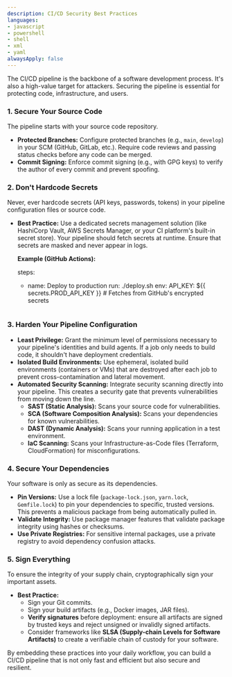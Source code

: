 ```yaml
---
description: CI/CD Security Best Practices
languages:
- javascript
- powershell
- shell
- xml
- yaml
alwaysApply: false
---
```


The CI/CD pipeline is the backbone of a software development process. It's also a high-value target for attackers. Securing the pipeline is essential for protecting code, infrastructure, and users.

### 1. Secure Your Source Code

The pipeline starts with your source code repository.

*   **Protected Branches:** Configure protected branches (e.g., `main`, `develop`) in your SCM (GitHub, GitLab, etc.). Require code reviews and passing status checks before any code can be merged.
*   **Commit Signing:** Enforce commit signing (e.g., with GPG keys) to verify the author of every commit and prevent spoofing.

### 2. Don't Hardcode Secrets

Never, ever hardcode secrets (API keys, passwords, tokens) in your pipeline configuration files or source code.

*   **Best Practice:** Use a dedicated secrets management solution (like HashiCorp Vault, AWS Secrets Manager, or your CI platform's built-in secret store). Your pipeline should fetch secrets at runtime. Ensure that secrets are masked and never appear in logs.

    **Example (GitHub Actions):**

    steps:
      - name: Deploy to production
        run: ./deploy.sh
        env:
          API_KEY: ${{ secrets.PROD_API_KEY }} # Fetches from GitHub's encrypted secrets
    ```

### 3. Harden Your Pipeline Configuration

*   **Least Privilege:** Grant the minimum level of permissions necessary to your pipeline's identities and build agents. If a job only needs to build code, it shouldn't have deployment credentials.
*   **Isolated Build Environments:** Use ephemeral, isolated build environments (containers or VMs) that are destroyed after each job to prevent cross-contamination and lateral movement.
*   **Automated Security Scanning:** Integrate security scanning directly into your pipeline. This creates a security gate that prevents vulnerabilities from moving down the line.
    *   **SAST (Static Analysis):** Scans your source code for vulnerabilities.
    *   **SCA (Software Composition Analysis):** Scans your dependencies for known vulnerabilities.
    *   **DAST (Dynamic Analysis):** Scans your running application in a test environment.
    *   **IaC Scanning:** Scans your Infrastructure-as-Code files (Terraform, CloudFormation) for misconfigurations.

### 4. Secure Your Dependencies

Your software is only as secure as its dependencies.

*   **Pin Versions:** Use a lock file (`package-lock.json`, `yarn.lock`, `Gemfile.lock`) to pin your dependencies to specific, trusted versions. This prevents a malicious package from being automatically pulled in.
*   **Validate Integrity:** Use package manager features that validate package integrity using hashes or checksums.
*   **Use Private Registries:** For sensitive internal packages, use a private registry to avoid dependency confusion attacks.

### 5. Sign Everything

To ensure the integrity of your supply chain, cryptographically sign your important assets.

*   **Best Practice:**
    *   Sign your Git commits.
    *   Sign your build artifacts (e.g., Docker images, JAR files).
    *   **Verify signatures** before deployment: ensure all artifacts are signed by trusted keys and reject unsigned or invalidly signed artifacts.
    *   Consider frameworks like **SLSA (Supply-chain Levels for Software Artifacts)** to create a verifiable chain of custody for your software.

By embedding these practices into your daily workflow, you can build a CI/CD pipeline that is not only fast and efficient but also secure and resilient.